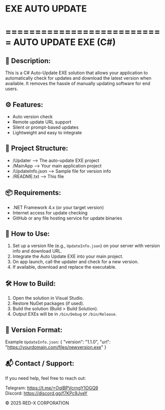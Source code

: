 # EXE AUTO UPDATE

===========================
AUTO UPDATE EXE (C#)
===========================

📌 Description:
---------------
This is a C# Auto-Update EXE solution that allows your application to automatically check for updates and download the latest version when available. It removes the hassle of manually updating software for end users.

⚙️ Features:
------------
- Auto version check
- Remote update URL support
- Silent or prompt-based updates
- Lightweight and easy to integrate

📁 Project Structure:
---------------------
- /Updater             --> The auto-update EXE project
- /MainApp             --> Your main application project
- /UpdateInfo.json     --> Sample file for version info
- /README.txt          --> This file

📦 Requirements:
----------------
- .NET Framework 4.x (or your target version)
- Internet access for update checking
- GitHub or any file hosting service for update binaries

🚀 How to Use:
--------------
1. Set up a version file (e.g., `UpdateInfo.json`) on your server with version info and download URL.
2. Integrate the Auto Update EXE into your main project.
3. On app launch, call the updater and check for a new version.
4. If available, download and replace the executable.

🛠️ How to Build:
------------------
1. Open the solution in Visual Studio.
2. Restore NuGet packages (if used).
3. Build the solution (Build > Build Solution).
4. Output EXEs will be in `/bin/Debug` or `/bin/Release`.

📄 Version Format:
------------------
Example `UpdateInfo.json`:
{
  "version": "1.1.0",
  "url": "https://yourdomain.com/files/newversion.exe"
}

📬 Contact / Support:
---------------------
If you need help, feel free to reach out:

Telegram: https://t.me/+OglBPVcrngY1OGQ9  
Discord: https://discord.gg/f7KPc9JyeY

© 2025 RED-X CORPORATION
